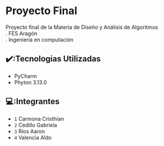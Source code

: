 # Proyecto Final 
Proyecto final de la Materia de Diseño y Análisis de Algoritmos<br />.
FES Aragón<br />.
Ingeniería en computación 


## ✔️:Tecnologias Utilizadas

- PyCharm
- Phyton 3.13.0
## 💻:Integrantes
- `1` Carmona Cristhian
- `2` Cedillo Gabriela
- `3` Ríos Aaron 
- `4` Valencia Aldo 

